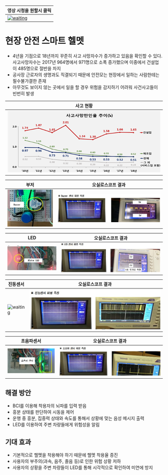 
| 영상 시청을 원할시 클릭 |
| ------ |
|[![waiting](https://github.com/DunkHimYo/motorcycle-safety-helmet/blob/main/img/main_img.png)](https://youtu.be/KndvLGN82pY)|

# 현장 안전 스마트 헬멧

- 4년을 기점으로 18년까지 꾸준히 사고 사망자수가 증가하고 있음을 확인할 수 있다. 사고사망자수는 2017년 964명에서 971명으로 소폭 증가했으며 이중에서 건설업이 485명으로 절반을 차지
- 공사장 근로자의 생명과도 직결되기 때문에 안전모는 현장에서 일하는 사람한테는 필수불가결한 존재
- 아무것도 보이지 않는 곳에서 일을 할 경우 위험을 감지하기 어려워 사건사고들이 빈번히 발생

| 사고 현황 |
| ------ |
|![waiting](https://github.com/DunkHimYo/hard_hats_v2/blob/main/img/death_graph.png)|

| 부저 | 오실로스코프 결과 |
| ------ | ------ |
|![waiting](https://github.com/DunkHimYo/hard_hats_v2/blob/main/img/buzzer.jpg)|![waiting](https://github.com/DunkHimYo/hard_hats_v2/blob/main/img/buzzer2.jpg)|


| LED | 오실로스코프 결과 |
| ------ | ------ |
|![waiting](https://github.com/DunkHimYo/hard_hats_v2/blob/main/img/led.jpg)|![waiting](https://github.com/DunkHimYo/hard_hats_v2/blob/main/img/led2.jpg)|


| 진동센서 | 오실로스코프 결과 |
| ------ | ------ |
|![waiting](https://github.com/DunkHimYo/hard_hats_v2/blob/main/img/vibration.jpg)|![waiting](https://github.com/DunkHimYo/hard_hats_v2/blob/main/img/vibration2.jpg)|

| 초음파센서 | 오실로스코프 결과 |
| ------ | ------ |
|![waiting](https://github.com/DunkHimYo/hard_hats_v2/blob/main/img/ultra.jpg)|![waiting](https://github.com/DunkHimYo/hard_hats_v2/blob/main/img/ultra2.jpg)|


## 해결 방안

- BCI를 이용해 착용자의 뇌파를 입력 받음
- 흥분 상태를 판단하여 시동을 제어
- 운행 중 흥분, 집중력 상태와 속도를 통해서 상황에 맞는 음성 메시지 출력
- LED를 이용하여 주변 차량들에게 위험성을 알림

## 기대 효과

- 기본적으로 헬멧을 착용해야 하기 때문에 헬멧 착용율 증진
- 사용자의 부주의(과속, 음주, 졸음 등)로 인한 위험 상황 저하
- 사용자의 상황을 주변 차량들이 LED를 통해 시각적으로 확인하여 미연에 방지

